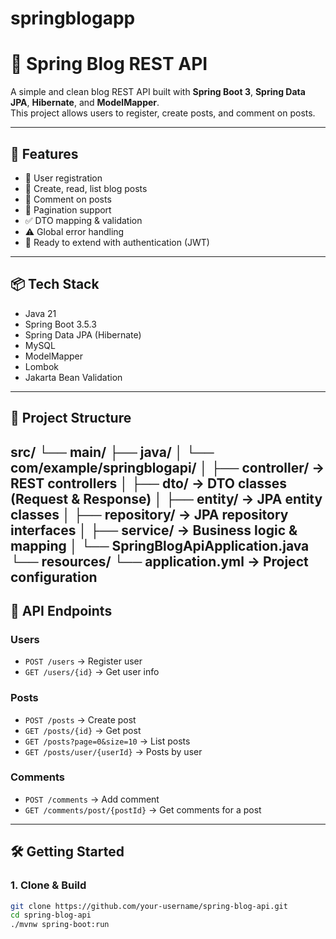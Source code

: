 ﻿# springblogapp
# 📝 Spring Blog REST API

A simple and clean blog REST API built with **Spring Boot 3**, **Spring Data JPA**, **Hibernate**, and **ModelMapper**.  
This project allows users to register, create posts, and comment on posts.

---

## 🚀 Features

- 🧍 User registration
- 📰 Create, read, list blog posts
- 💬 Comment on posts
- 🔄 Pagination support
- ✅ DTO mapping & validation
- ⚠️ Global error handling
- 🧪 Ready to extend with authentication (JWT)

---

## 📦 Tech Stack

- Java 21
- Spring Boot 3.5.3
- Spring Data JPA (Hibernate)
- MySQL
- ModelMapper
- Lombok
- Jakarta Bean Validation

---

## 📁 Project Structure

src/
└── main/
    ├── java/
    │   └── com/example/springblogapi/
    │       ├── controller/        → REST controllers
    │       ├── dto/              → DTO classes (Request & Response)
    │       ├── entity/           → JPA entity classes
    │       ├── repository/       → JPA repository interfaces
    │       ├── service/          → Business logic & mapping
    │       └── SpringBlogApiApplication.java
    └── resources/
        └── application.yml       → Project configuration
---

## 🔧 API Endpoints 

### Users
- `POST /users` → Register user  
- `GET /users/{id}` → Get user info  

### Posts
- `POST /posts` → Create post  
- `GET /posts/{id}` → Get post  
- `GET /posts?page=0&size=10` → List posts  
- `GET /posts/user/{userId}` → Posts by user  

### Comments
- `POST /comments` → Add comment  
- `GET /comments/post/{postId}` → Get comments for a post  

---

## 🛠 Getting Started

### 1. Clone & Build

```bash
git clone https://github.com/your-username/spring-blog-api.git
cd spring-blog-api
./mvnw spring-boot:run
